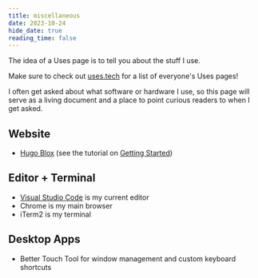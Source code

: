 ```yaml
---
title: miscellaneous
date: 2023-10-24
hide_date: true
reading_time: false
---
```


The idea of a Uses page is to tell you about the stuff I use.

Make sure to check out [uses.tech](https://uses.tech/) for a list of everyone's Uses pages!

I often get asked about what software or hardware I use, so this page will serve as a living document and a place to point curious readers to when I get asked.

## Website

- [Hugo Blox](https://hugoblox.com) (see the tutorial on [Getting Started](/blog/get-started/))

## Editor + Terminal

- [Visual Studio Code](https://code.visualstudio.com/) is my current editor
- Chrome is my main browser
- iTerm2 is my terminal

## Desktop Apps

- Better Touch Tool for window management and custom keyboard shortcuts